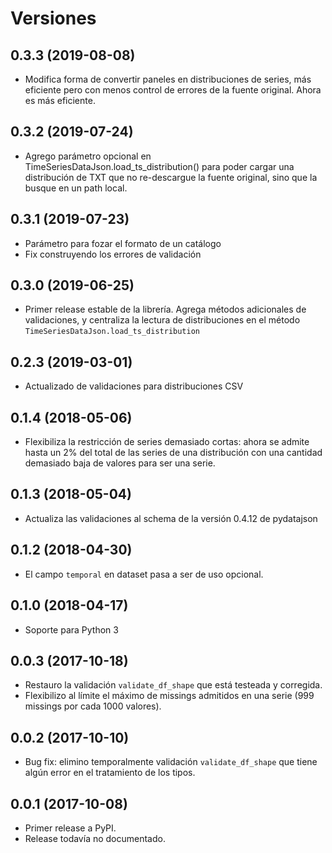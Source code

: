 Versiones
===
0.3.3 (2019-08-08)
------------------

* Modifica forma de convertir paneles en distribuciones de series, más eficiente pero con menos control de errores de la fuente original. Ahora es más eficiente.

0.3.2 (2019-07-24)
------------------

* Agrego parámetro opcional en TimeSeriesDataJson.load_ts_distribution() para poder cargar una distribución de TXT que no re-descargue la fuente original, sino que la busque en un path local.

0.3.1 (2019-07-23)
------------------

* Parámetro para fozar el formato de un catálogo
* Fix construyendo los errores de validación  

0.3.0 (2019-06-25)
------------------

* Primer release estable de la librería. Agrega métodos adicionales de validaciones, y centraliza la lectura de distribuciones en el método `TimeSeriesDataJson.load_ts_distribution`

0.2.3 (2019-03-01)
------------------

* Actualizado de validaciones para distribuciones CSV

0.1.4 (2018-05-06)
------------------

* Flexibiliza la restricción de series demasiado cortas: ahora se admite hasta un 2% del total de las series de una distribución con una cantidad demasiado baja de valores para ser una serie.

0.1.3 (2018-05-04)
------------------

* Actualiza las validaciones al schema de la versión 0.4.12 de pydatajson

0.1.2 (2018-04-30)
------------------

* El campo `temporal` en dataset pasa a ser de uso opcional.

0.1.0 (2018-04-17)
------------------

* Soporte para Python 3

0.0.3 (2017-10-18)
------------------

* Restauro la validación `validate_df_shape` que está testeada y corregida.
* Flexibilizo al límite el máximo de missings admitidos en una serie (999 missings por cada 1000 valores).

0.0.2 (2017-10-10)
------------------

* Bug fix: elimino temporalmente validación `validate_df_shape` que tiene algún error en el tratamiento de los tipos.

0.0.1 (2017-10-08)
------------------

* Primer release a PyPI.
* Release todavía no documentado.
